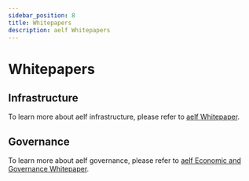 ```yaml
---
sidebar_position: 8
title: Whitepapers
description: aelf Whitepapers
---
```


# Whitepapers

## Infrastructure

To learn more about aelf infrastructure, please refer to [aelf Whitepaper](https://aelf.com/gridcn/aelf_whitepaper_v1.7_en.pdf).

## Governance

To learn more about aelf governance, please refer to [aelf Economic and Governance Whitepaper](https://aelf.com/gridcn/aelf_Economic_and_Governance_Whitepaper_v1.2_en.pdf).